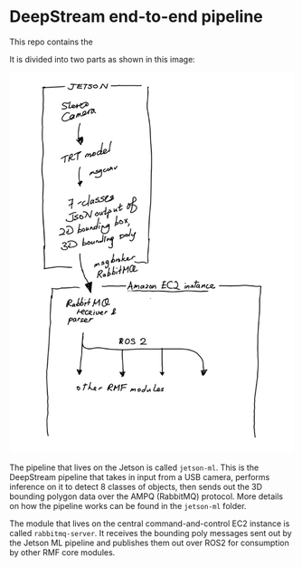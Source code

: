 # DeepStream end-to-end pipeline

This repo contains the

It is divided into two parts as shown in this image:

![DeepStream pipeline architecture](./img/pipeline_architecture.svg)

The pipeline that lives on the Jetson is called `jetson-ml`.
This is the DeepStream pipeline that takes in input
from a USB camera,
performs inference on it to detect 8 classes of objects,
then sends out the 3D bounding polygon data over the AMPQ (RabbitMQ) protocol.
More details on how the pipeline works can be found in the `jetson-ml` folder.

The module that lives on the central command-and-control EC2 instance
is called `rabbitmq-server`.
It receives the bounding poly messages sent out by the Jetson ML pipeline and
publishes them out over ROS2 for consumption by other RMF core modules.
